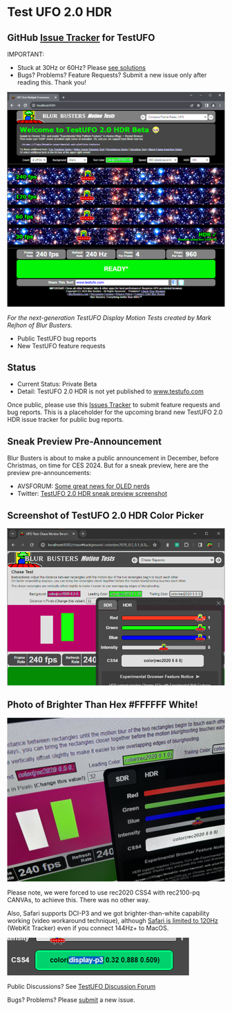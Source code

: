 # Test UFO 2.0 HDR

## GitHub [Issue Tracker](https://github.com/blurbusters/testufo-public/issues) for TestUFO

IMPORTANT:

- Stuck at 30Hz or 60Hz? Please [see solutions](https://forums.blurbusters.com/viewtopic.php?f=19&t=3549)
- Bugs? Problems? Feature Requests? Submit a new issue only after reading this. Thank you!

![TestUFO 2.0 HDR](images/testufo-v2-hdr-screenshot.png)

*For the next-generation TestUFO Display Motion Tests created by Mark Rejhon of Blur Busters.*

- Public TestUFO bug reports
- New TestUFO feature requests

## Status

- Current Status: Private Beta
- Detail: TestUFO 2.0 HDR is not yet published to www.testufo.com

Once public, please use this [Issues Tracker](https://github.com/blurbusters/testufo-public/issues) to submit feature requests and bug reports. This is a placeholder for the upcoming brand new TestUFO 2.0 HDR issue tracker for public bug reports.  

## Sneak Preview Pre-Announcement

Blur Busters is about to make a public announcement in December, before Christmas, on time for CES 2024.  But for a sneak preview, here are the preview pre-announcements:

- AVSFORUM: [Some great news for OLED nerds](https://www.avsforum.com/threads/oled-tvs-technology-advancements-thread.681125/page-1058#post-62984052)
- Twitter: [TestUFO 2.0 HDR sneak preview screenshot](https://twitter.com/BlurBusters/status/1730056458899763605)

## Screenshot of TestUFO 2.0 HDR Color Picker

![TestUFO HDR 2.0 Screenshot](images/testufo-screenshot.png)

## Photo of Brighter Than Hex #FFFFFF White!

![TestUFO HDR 2.0 Photo with Brighter-Than-White](images/testufo-hdr-photo.jpg)

Please note, we were forced to use rec2020 CSS4 with rec2100-pq CANVAs, to achieve this. There was no other way.

Also, Safari supports DCI-P3 and we got brighter-than-white capability working (video workaround technique), although [Safari is limited to 120Hz](https://bugs.webkit.org/show_bug.cgi?id=173434) (WebKit Tracker) even if you connect 144Hz+ to MacOS.

![TestUFO HDR CSS4 editable](images/testufo-hdr-editable.gif)

Public Discussions? See [TestUFO Discussion Forum](https://forums.blurbusters.com/viewforum.php?f=19)

Bugs? Problems? Please [submit](https://github.com/blurbusters/testufo-public/issues/new/choose) a new issue.
